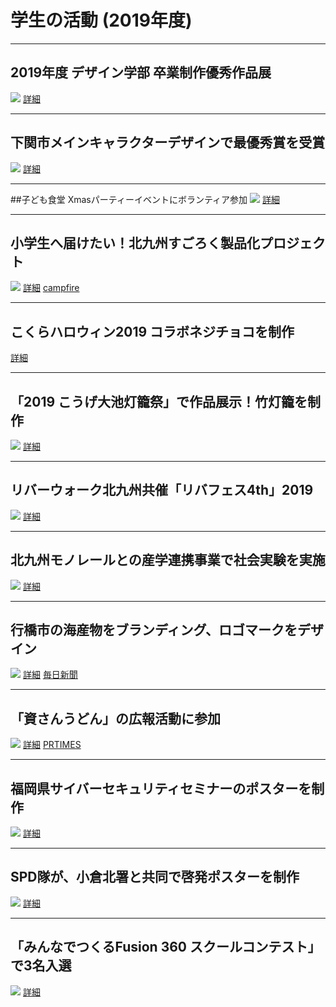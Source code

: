 # 学生の活動 (2019年度)

---
## 2019年度 デザイン学部 卒業制作優秀作品展
![](https://www3.nishitech.ac.jp/app/webroot/files/uploads/3_891.jpg)
[詳細](https://www3.nishitech.ac.jp/news/archives/891/)


---
## 下関市メインキャラクターデザインで最優秀賞を受賞
![](https://www3.nishitech.ac.jp/app/webroot/files/uploads/1_881.jpg)
[詳細](https://www3.nishitech.ac.jp/news/archives/881/)


---
##子ども食堂 Xmasパーティーイベントにボランティア参加
![](https://www3.nishitech.ac.jp/app/webroot/files/uploads/1_880.jpg)
[詳細](https://www3.nishitech.ac.jp/news/archives/880/)


---
## 小学生へ届けたい！北九州すごろく製品化プロジェクト
![](https://www3.nishitech.ac.jp/app/webroot/files/uploads/4_875.jpg)
[詳細](https://www3.nishitech.ac.jp/news/archives/875/)
[campfire](https://camp-fire.jp/projects/view/212558)


---
## こくらハロウィン2019 コラボネジチョコを制作
[詳細](http://www3.nishitech.ac.jp/news/archives/852/)


---
## 「2019 こうげ大池灯籠祭」で作品展示！竹灯籠を制作
![](http://www3.nishitech.ac.jp/app/webroot/files/uploads/1_822.jpg)
[詳細](http://www3.nishitech.ac.jp/news/archives/822/)


---
## リバーウォーク北九州共催「リバフェス4th」2019
![](http://www3.nishitech.ac.jp/app/webroot/files/uploads/11_817.jpg)
[詳細](http://www3.nishitech.ac.jp/news/archives/817/)


---
## 北九州モノレールとの産学連携事業で社会実験を実施
![](https://www3.nishitech.ac.jp/app/webroot/files/uploads/2_819.jpg)
[詳細](https://www3.nishitech.ac.jp/news/archives/819/)


---
## 行橋市の海産物をブランディング、ロゴマークをデザイン
![](http://www3.nishitech.ac.jp/app/webroot/files/uploads/3_815_4.jpg)
[詳細](http://www3.nishitech.ac.jp/news/archives/815/)
[毎日新聞](https://mainichi.jp/articles/20190807/ddl/k40/040/283000c)


---
## 「資さんうどん」の広報活動に参加
![](http://www3.nishitech.ac.jp/app/webroot/files/uploads/1_782.jpg)
[詳細](http://www3.nishitech.ac.jp/news/archives/782/)
[PRTIMES](https://prtimes.jp/main/html/rd/p/000000029.000037031.html)


---
## 福岡県サイバーセキュリティセミナーのポスターを制作
![](http://www3.nishitech.ac.jp/app/webroot/files/uploads/2_805.jpg)
[詳細](http://www3.nishitech.ac.jp/news/archives/805/)


---
## SPD隊が、小倉北署と共同で啓発ポスターを制作
![](http://www3.nishitech.ac.jp/app/webroot/files/uploads/2_772.jpg)
[詳細](http://www3.nishitech.ac.jp/news/archives/772/)


---
## 「みんなでつくるFusion 360 スクールコンテスト」で3名入選
![](http://www3.nishitech.ac.jp/app/webroot/files/uploads/1_771.jpg)
[詳細](http://www3.nishitech.ac.jp/news/archives/771/)
